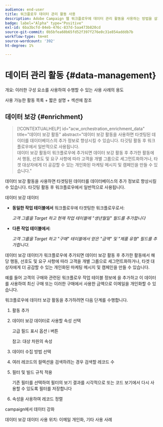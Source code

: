 ```yaml
---
audience: end-user
title: 워크플로우 데이터 관리 활동 사용
description: Adobe Campaign 웹 워크플로우에 데이터 관리 활동을 사용하는 방법을 살펴볼 수 있습니다
badge: label="Alpha" type="Positive"
exl-id: 6ba3bcfd-84eb-476c-837d-5aa473b820cd
source-git-commit: 0b5bfea60b65fd52f397f276e0c31e854adddb7b
workflow-type: tm+mt
source-wordcount: '392'
ht-degree: 1%

---
```


# 데이터 관리 활동 {#data-management}

개요: 이러한 구성 요소를 사용하여 수행할 수 있는 사용 사례의 용도

사용 가능한 활동 목록 + 짧은 설명 + 섹션에 참조

## 데이터 보강 {#enrichment}

>[!CONTEXTUALHELP]
>id="acw_orchestration_enrichment_data"
>title="데이터 보강 활동"
>abstract="데이터 보강 활동을 사용하면 타겟팅된 데이터를 데이터베이스의 추가 정보로 향상시킬 수 있습니다. 타깃팅 활동 후 워크플로우에서 일반적으로 사용됩니다.<br/>데이터 보강 활동이 워크플로우에 추가되면 데이터 보강 활동 후 추가한 활동에서 행동, 선호도 및 요구 사항에 따라 고객을 개별 그룹으로 세그먼트화하거나, 타겟 대상자에게 더 공감할 수 있는 개인화된 마케팅 메시지 및 캠페인을 만들 수 있습니다."

데이터 보강 활동을 사용하면 타겟팅된 데이터를 데이터베이스의 추가 정보로 향상시킬 수 있습니다. 타깃팅 활동 후 워크플로우에서 일반적으로 사용됩니다.

데이터 보강 데이터

* **동일한 작업 테이블에서** 워크플로우에 타겟팅한 워크플로우로서:

   *고객 그룹을 Target 하고 현재 작업 테이블에 &quot;생년월일&quot; 필드를 추가합니다*

* **다른 작업 테이블에서**:

   *고객 그룹을 Target 하고 &quot;구매&quot; 테이블에서 얻은 &quot;금액&quot; 및 &quot;제품 유형&quot; 필드를 추가합니다*.

데이터 보강 데이터가 워크플로우에 추가되면 데이터 보강 활동 후 추가한 활동에서 해당 행동, 선호도 및 요구 사항에 따라 고객을 개별 그룹으로 세그먼트화하거나, 타겟 대상자에게 더 공감할 수 있는 개인화된 마케팅 메시지 및 캠페인을 만들 수 있습니다.

예를 들어 고객의 구매와 관련된 워크플로우 작업 테이블 정보에 을 추가하고 이 데이터를 사용하여 최신 구매 또는 이러한 구매에서 사용한 금액으로 이메일을 개인화할 수 있습니다.

워크플로우에 데이터 보강 활동을 추가하려면 다음 단계를 수행합니다.

1. 활동 추가
1. 데이터 보강 데이터로 사용할 속성 선택

   고급 필드 표시 옵션 i 버튼

   참고: 대상 차원의 속성

1. 데이터 수집 방법 선택
1. 여러 레코드의 컬렉션을 검색하려는 경우 검색할 레코드 수
1. 필터 및 빌드 규칙 적용

   기존 필터를 선택하여 필터의 보기 결과를 시각적으로 또는 코드 보기에서 다시 사용할 수 있도록 필터를 저장합니다

1. 속성을 사용하여 레코드 정렬

campaign에서 데이터 강화

데이터 보강 데이터 사용 위치: 이메일 개인화, 기타 사용 사례

